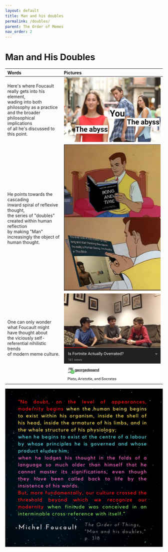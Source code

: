 ```yaml
---
layout: default
title: Man and his doubles
permalink: /doubles/
parent: The Order of Memes
nav_order: 2
---
```


# Man and His Doubles

| Words | Pictures |
|:---------------------------------|:------------------------------------------------------|
| Here's where Foucault really gets into his element, <br> wading into both philosophy as a practice <br> and the broader philosophical implications <br> of all he's discussed to this point. | ![gaze into the abyss](../memes/gazeabyss.jpg) |
| He points towards the cascading <br> inward spiral of reflexive thought, <br> the series of "doubles" created within human reflection <br> by making "Man" increasingly the object of human thought. | ![Being and Time and Being a Human](../memes/humanbeing.png) |
| One can only wonder <br> what Foucault might have thought about <br> the viciously self-referential nihilistic trends <br> of modern meme culture. | ![modern philosophical discourse](../memes/modernphilosophy.jpg) |

![Man and his doubles](../graphics/toot_doubles_graphic.png)
